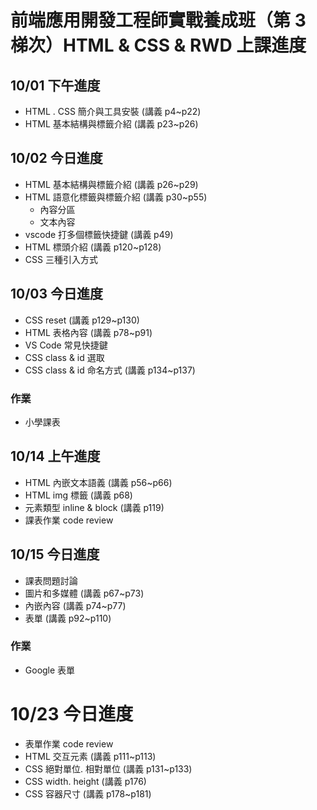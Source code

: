 # 前端應用開發工程師實戰養成班（第 3 梯次）HTML & CSS & RWD 上課進度

## 10/01 下午進度

- HTML . CSS 簡介與工具安裝 (講義 p4~p22)
- HTML 基本結構與標籤介紹 (講義 p23~p26)

## 10/02 今日進度

- HTML 基本結構與標籤介紹 (講義 p26~p29)
- HTML 語意化標籤與標籤介紹 (講義 p30~p55)
  - 內容分區
  - 文本內容
- vscode 打多個標籤快捷鍵 (講義 p49)
- HTML 標頭介紹 (講義 p120~p128)
- CSS 三種引入方式

## 10/03 今日進度

- CSS reset (講義 p129~p130)
- HTML 表格內容 (講義 p78~p91)
- VS Code 常見快捷鍵
- CSS class & id 選取
- CSS class & id 命名方式 (講義 p134~p137)

### 作業
- 小學課表

## 10/14 上午進度

- HTML 內嵌文本語義 (講義 p56~p66)
- HTML img 標籤 (講義 p68)
- 元素類型 inline & block (講義 p119)
- 課表作業 code review

## 10/15 今日進度
- 課表問題討論
- 圖片和多媒體 (講義 p67~p73)
- 內嵌內容 (講義 p74~p77)
- 表單 (講義 p92~p110)

### 作業
- Google 表單

# 10/23 今日進度
- 表單作業 code review
- HTML 交互元素 (講義 p111~p113)
- CSS 絕對單位. 相對單位 (講義 p131~p133)
- CSS width. height (講義 p176)
- CSS 容器尺寸 (講義 p178~p181)
